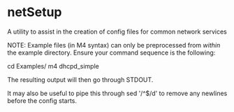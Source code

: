 netSetup
========

A utility to assist in the creation of config files for common network services


NOTE: Example files (in M4 syntax) can only be preprocessed from *within* the example directory. Ensure your command sequence is the following:

cd Examples/
m4 dhcpd\_simple

The resulting output will then go through STDOUT. 

It may also be useful to pipe this through sed '/^$/d' to remove any newlines before the config starts.
